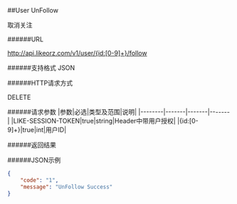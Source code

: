 ##User UnFollow取消关注######URLhttp://api.likeorz.com/v1/user/{id:[0-9]+}/follow######支持格式JSON######HTTP请求方式DELETE######请求参数|参数|必选|类型及范围|说明||--------|-------|-------|-------||LIKE-SESSION-TOKEN|true|string|Header中带用户授权||{id:[0-9]+}|true|int|用户ID|######返回结果######JSON示例```json{    "code": "1",     "message": "UnFollow Success"}```